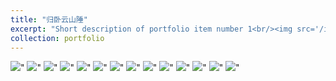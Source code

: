 ```yaml
---
title: "归卧云山陲"
excerpt: "Short description of portfolio item number 1<br/><img src='/images/500x300.png'>"
collection: portfolio
---
```


<img src='/images/归卧云山陲.jpg'>"
<img src='/images/归卧云山陲2.jpg'>"
<img src='/images/归卧云山陲3.jpg'>"
<img src='/images/归卧云山陲4.jpg'>"
<img src='/images/归卧云山陲5.jpg'>"
<img src='/images/归卧云山陲6.jpg'>"
<img src='/images/归卧云山陲7.jpg'>"
<img src='/images/归卧云山陲8.jpg'>"
<img src='/images/归卧云山陲9.jpg'>"
<img src='/images/归卧云山陲10.jpg'>"
<img src='/images/归卧云山陲11.jpg'>"
<img src='/images/归卧云山陲12.jpg'>"
<img src='/images/归卧云山陲13.jpg'>"
<img src='/images/归卧云山陲14.jpg'>"

